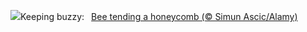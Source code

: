 ![](https://www.bing.com/th?id=OHR.HoneycombBee_EN-US2941694554_UHD.jpg&w=1000)Keeping buzzy:&nbsp;&ensp;[Bee tending a honeycomb (© Simun Ascic/Alamy)](https://www.bing.com/th?id=OHR.HoneycombBee_EN-US2941694554_UHD.jpg)
<br><br/>
